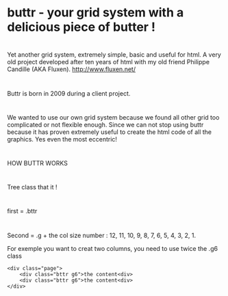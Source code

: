 buttr - your grid system with a delicious piece of butter !
========================
#
Yet another grid system, extremely simple, basic and useful for html. A very old project developed after ten years of html with my old friend Philippe Candille (AKA Fluxen). http://www.fluxen.net/
#
#
Buttr is born in 2009 during a client project. 
#
We wanted to use our own grid system because we found all other grid too complicated or not flexible enough. Since we can not stop using buttr because it has proven extremely useful to create the html code of all the graphics. Yes even the most eccentric!
#
#
HOW BUTTR WORKS
#
Tree class that it !
#
first = .bttr
#
Second = .g + the col size number : 12, 11, 10, 9, 8, 7, 6, 5, 4, 3, 2, 1.

For exemple you want to creat two columns, you need to use twice the .g6 class

	<div class="page">
		<div class="bttr g6">the content<div>
		<div class="bttr g6">the content<div>
	</div>


#